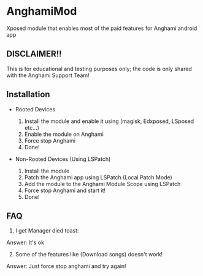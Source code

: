 # AnghamiMod
Xposed module that enables most of the paid features for Anghami android app

## DISCLAIMER!!

This is for educational and testing purposes only; the code is only shared with the Anghami Support Team!

## Installation

* Rooted Devices

  1. Install the module and enable it using (magisk, Edxposed, LSposed etc...)
  2. Enable the module on Anghami
  3. Force stop Anghami
  4. Done!

* Non-Rooted Devices (Using LSPatch)

  1. Install the module
  2. Patch the Anghami app using LSPatch (Local Patch Mode)
  3. Add the module to the Anghami Module Scope using LSPatch
  4. Force stop Anghami and start it!
  5. Done!

## FAQ

1. I get Manager died toast:
   
  Answer: It's ok
  
2. Some of the features like (Download songs) doesn't work!

  Answer: Just force stop anghami and try again!
